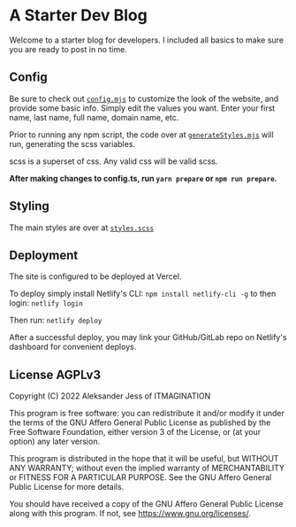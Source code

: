 # A Starter Dev Blog

Welcome to a starter blog for developers. I included all basics to make sure you are ready to post in no time. 

## Config
Be sure to check out [`config.mjs`](./config.mjs) to customize the look of the website, and provide some basic info. Simply edit the values you want. Enter your first name, last name, full name, domain name, etc.

Prior to running any npm script, the code over at [`generateStyles.mjs`](./generateStyles.mjs) will run, generating the scss variables.

scss is a superset of css. Any valid css will be valid scss.

**After making changes to config.ts, run `yarn prepare` or `npm run prepare`.**

## Styling
The main styles are over at [`styles.scss`](./src/styles/styles.scss)

## Deployment
The site is configured to be deployed at Vercel. 

To deploy simply install Netlify's CLI:
`npm install netlify-cli -g`
to then login: 
`netlify login`

Then run:
`netlify deploy`


After a successful deploy, you may link your GitHub/GitLab repo on Netlify's dashboard for convenient deploys.

## License AGPLv3
Copyright (C) 2022 Aleksander Jess of ITMAGINATION

This program is free software: you can redistribute it and/or modify it under the terms of the GNU Affero General Public License as published by the Free Software Foundation, either version 3 of the License, or (at your option) any later version.

This program is distributed in the hope that it will be useful, but WITHOUT ANY WARRANTY; without even the implied warranty of MERCHANTABILITY or FITNESS FOR A PARTICULAR PURPOSE. See the GNU Affero General Public License for more details.

You should have received a copy of the GNU Affero General Public License along with this program. If not, see <https://www.gnu.org/licenses/>.
